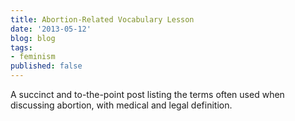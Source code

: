 ```yaml
---
title: Abortion-Related Vocabulary Lesson
date: '2013-05-12'
blog: blog
tags:
- feminism
published: false
---
```


A succinct and to-the-point post listing the terms often used when discussing abortion, with medical and legal definition.

